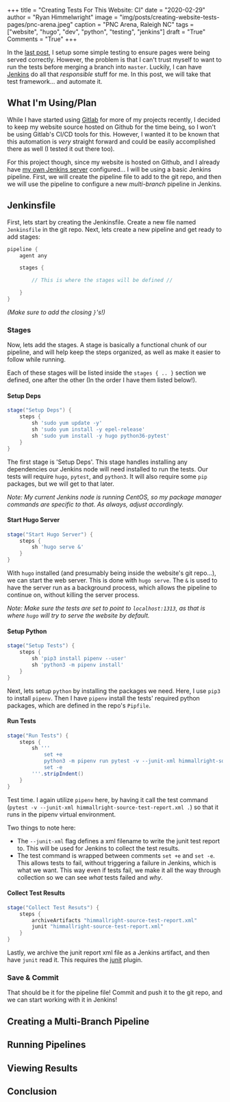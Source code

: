 +++
title  = "Creating Tests For This Website: CI"
date   = "2020-02-29"
author = "Ryan Himmelwright"
image  = "img/posts/creating-website-tests-pages/pnc-arena.jpeg"
caption = "PNC Arena, Raleigh NC"
tags   = ["website", "hugo", "dev", "python", "testing", "jenkins"]
draft  = "True"
Comments = "True"
+++

In the [last post](/post/creating-website-tests-pages/), I setup some simple
testing to ensure pages were being served correctly. However, the problem is
that I can't trust myself to want to run the tests before merging a branch into
`master`. Luckily, I  can have [Jenkins](https://jenkins.io) do all that
*responsible* stuff for me. In this post, we will take that test framework...
and automate it.

<!--more-->

## What I'm Using/Plan

While I have started using [Gitlab](https://gitlab.com) for more of my projects
recently, I decided to keep my website source hosted on Github for the time
being, so I won't be using Gitlab's CI/CD tools for this. However, I wanted it
to be known that this automation is *very* straight forward and could be easily
accomplished there as well (I tested it out there too).

For this project though, since my website is hosted on Github, and I already
have [my own Jenkins server](/post/extending-vm-hd/) configured... I will be
using a basic Jenkins pipeline. First, we will create the pipeline file to add
to the git repo, and then we will use the pipeline to configure a new
*multi-branch* pipeline in Jenkins.


## Jenkinsfile

First, lets start by creating the Jenkinsfile. Create a new file named
`Jenkinsfile` in the git repo. Next, lets create a new pipeline and get ready
to add stages:

```groovy
pipeline {
    agent any

    stages {

        // This is where the stages will be defined //

    }
}
```

*(Make sure to add the closing `}`'s!)*


### Stages

Now, lets add the stages. A stage is basically a functional chunk of our
pipeline, and will help keep the steps organized, as well as make it easier to
follow while running.

Each of these stages will be listed inside the `stages { .. }` section we
defined, one after the other (In the order I have them listed below!).

#### Setup Deps

```groovy
stage("Setup Deps") {
    steps {
        sh 'sudo yum update -y'
        sh 'sudo yum install -y epel-release'
        sh 'sudo yum install -y hugo python36-pytest'
    }
}
```

The first stage is 'Setup Deps'. This stage handles installing any dependencies
our Jenkins node will need installed to run the tests. Our tests will require
`hugo`, `pytest`, and `python3`. It will also require some `pip` packages, but
we will get to that later.

*Note: My current Jenkins node is running CentOS, so my package manager commands
are specific to that. As always, adjust accordingly.*


#### Start Hugo Server

```groovy
stage("Start Hugo Server") {
    steps {
        sh 'hugo serve &'
    }
}
```

With `hugo` installed (and presumably being inside the website's git repo...),
we can start the web server. This is done with `hugo serve`. The `&` is used to
have the server run as a background process, which allows the pipeline to
continue on, without killing the server process.

*Note: Make sure the tests are set to point to `localhost:1313`, as that is
where `hugo` will try to serve the website by default.*


#### Setup Python

```groovy
stage("Setup Tests") {
    steps {
        sh 'pip3 install pipenv --user'
        sh 'python3 -m pipenv install'
    }
}
```

Next, lets setup `python` by installing the packages we need. Here, I use
`pip3` to install `pipenv`. Then I have `pipenv` install the tests' required
python packages, which are defined in the repo's `Pipfile`.

#### Run Tests

```groovy
stage("Run Tests") {
    steps {
        sh '''
            set +e
            python3 -m pipenv run pytest -v --junit-xml himmallright-source-test-report.xml .
            set -e
        '''.stripIndent()
    }
}
```

Test time. I again utilize `pipenv` here, by having it call the test command
(`pytest -v --junit-xml himmallright-source-test-report.xml .`) so that it runs
in the pipenv virtual environment.

Two things to note here:

- The `--junit-xml` flag defines a xml filename to write the junit test report
    to. This will be used for Jenkins to collect the test results.
- The test command is wrapped between comments `set +e` and `set -e`. This
    allows tests to fail, without triggering a failure in Jenkins, which is
    what we want. This way even if tests fail, we make it all the way through
    collection so we can see *what* tests failed and *why*.

#### Collect Test Results

```groovy
stage("Collect Test Resuts") {
    steps {
        archiveArtifacts "himmallright-source-test-report.xml"
        junit "himmallright-source-test-report.xml"
    }
}
```

Lastly, we archive the junit report xml file as a Jenkins artifact, and then
have `junit` read it. This requires the
[junit](https://plugins.jenkins.io/junit/) plugin.


### Save & Commit

That should be it for the pipeline file! Commit and push it to the git repo,
and we can start working with it in Jenkins!



## Creating a Multi-Branch Pipeline


## Running Pipelines


## Viewing Results


## Conclusion

